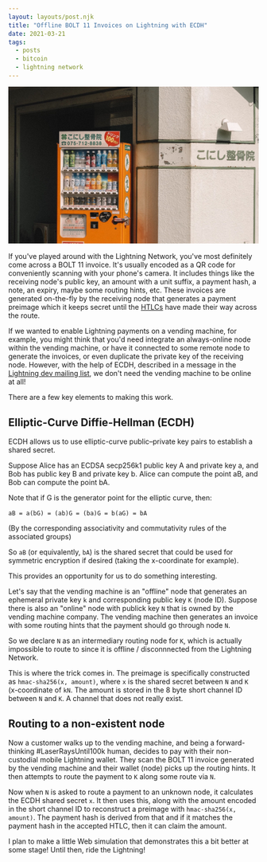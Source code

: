 ```yaml
---
layout: layouts/post.njk
title: "Offline BOLT 11 Invoices on Lightning with ECDH"
date: 2021-03-21
tags: 
  - posts
  - bitcoin
  - lightning network
---
```


<img src="/assets/images/vending-machine.jpg" alt="Vending machine" class="post-image" />

If you've played around with the Lightning Network, you've most definitely come across a BOLT 11 invoice. It's usually encoded as a QR code for conveniently scanning with your phone's camera. It includes things like the receiving node's public key, an amount with a unit suffix, a payment hash, a note, an expiry, maybe some routing hints, etc. These invoices are generated on-the-fly by the receiving node that generates a payment preimage which it keeps secret until the [HTLCs](https://rusty.ozlabs.org/?p=462) have made their way across the route.

If we wanted to enable Lightning payments on a vending machine, for example, you might think that you'd need integrate an always-online node within the vending machine, or have it connected to some remote node to generate the invoices, or even duplicate the private key of the receiving node. However, with the help of ECDH, described in a message in the [Lightning dev mailing list](https://lists.linuxfoundation.org/pipermail/lightning-dev/2019-June/002009.html), we don't need the vending machine to be online at all!

There are a few key elements to making this work.

## Elliptic-Curve Diffie-Hellman (ECDH)

ECDH allows us to use elliptic-curve public–private key pairs to establish a shared secret.

Suppose Alice has an ECDSA secp256k1 public key A and private key a, and Bob has public key B and private key b. Alice can compute the point aB, and Bob can compute the point bA.

Note that if G is the generator point for the elliptic curve, then:

```
aB = a(bG) = (ab)G = (ba)G = b(aG) = bA
```

(By the corresponding associativity and commutativity rules of the associated groups)

So `aB` (or equivalently, `bA`) is the shared secret that could be used for symmetric encryption if desired (taking the x-coordinate for example).

This provides an opportunity for us to do something interesting.

Let's say that the vending machine is an "offline" node that generates an ephemeral private key `k` and corresponding public key `K` (node ID). Suppose there is also an "online" node with publick key `N` that is owned by the vending machine company. The vending machine then generates an invoice with some routing hints that the payment should go through node `N`.

So we declare `N` as an intermediary routing node for `K`, which is actually impossible to route to since it is offline / disconnnected from the Lightning Network.

This is where the trick comes in. The preimage is specifically constructed as `hmac-sha256(x, amount)`, where `x` is the shared secret between `N` and `K` (x-coordinate of `kN`. The amount is stored in the 8 byte short channel ID between `N` and `K`. A channel that does not really exist.

## Routing to a non-existent node

Now a customer walks up to the vending machine, and being a forward-thinking #LaserRaysUntil100k human, decides to pay with their non-custodial mobile Lightning wallet. They scan the BOLT 11 invoice generated by the vending machine and their wallet (node) picks up the routing hints. It then attempts to route the payment to `K` along some route via `N`.

Now when `N` is asked to route a payment to an unknown node, it calculates the ECDH shared secret `x`. It then uses this, along with the amount encoded in the short channel ID to reconstruct a preimage with `hmac-sha256(x, amount)`. The payment hash is derived from that and if it matches the payment hash in the accepted HTLC, then it can claim the amount.


I plan to make a little Web simulation that demonstrates this a bit better at some stage! Until then, ride the Lightning!

